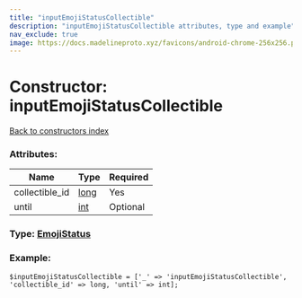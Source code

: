 ```yaml
---
title: "inputEmojiStatusCollectible"
description: "inputEmojiStatusCollectible attributes, type and example"
nav_exclude: true
image: https://docs.madelineproto.xyz/favicons/android-chrome-256x256.png
---
```

# Constructor: inputEmojiStatusCollectible  
[Back to constructors index](/API_docs/constructors/index.html)



### Attributes:

| Name     |    Type       | Required |
|----------|---------------|----------|
|collectible\_id|[long](/API_docs/types/long.html) | Yes|
|until|[int](/API_docs/types/int.html) | Optional|



### Type: [EmojiStatus](/API_docs/types/EmojiStatus.html)


### Example:

```
$inputEmojiStatusCollectible = ['_' => 'inputEmojiStatusCollectible', 'collectible_id' => long, 'until' => int];
```  
